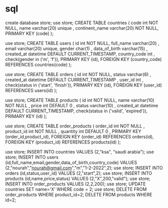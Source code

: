 # sql
create database store;
use store;
CREATE TABLE countries (
    code int NOT NULL,
    name varchar(20) unique ,
    continent_name varchar(20)  NOT NULL,
    PRIMARY KEY (code)
);

use store;
CREATE TABLE users (
    id int NOT NULL,
    full_name varchar(20) ,
    email varchar(20) unique,
    gender char(1) ,
	data_of_birth varchar(15) ,
    created_at datetime DEFAULT CURRENT_TIMESTAMP,
    country_code int ,
    check(gender in ('m', 'f')),
    PRIMARY KEY (id),
    FOREIGN KEY (country_code) REFERENCES countries(code)
);

use store;
CREATE TABLE orders (
    id int NOT NULL,
    status varchar(6) ,
    created_at datetime DEFAULT CURRENT_TIMESTAMP  ,
    user_id int ,
     check(status in ('start', 'finish')),
    PRIMARY KEY (id),
    FOREIGN KEY (user_id) REFERENCES users(id)
);


use store;
CREATE TABLE products (
    id int NOT NULL,
    name varchar(10) NOT NULL ,
      price int DEFAULT 0 ,
      status varchar(10) ,
    created_at datetime DEFAULT CURRENT_TIMESTAMP,
    check(status in ('valid', 'expired')),
    PRIMARY KEY (id)
);

use store;
CREATE TABLE order_products (
    order_id int NOT NULL ,
    product_id int NOT NULL ,
    quantity int DEFAULT 0 ,
    PRIMARY KEY (order_id,product_id),
    FOREIGN KEY (order_id) REFERENCES orders(id),
    FOREIGN KEY (product_id) REFERENCES products(id)
);

use store;
INSERT INTO countries
VALUES (2,"ksa", "saudi arabia");
use store;
INSERT INTO users (id,full_name,email,gender,data_of_birth,country_code)
VALUES (2,"nourah","nourah@gmail.com","m","1-2-2022",2);
use store;
INSERT INTO orders (id,status,user_id)
VALUES (2,"start",2);
use store;
INSERT INTO products (id,name,price,status)
VALUES (2,"X",200,"valid");
use store;
INSERT INTO order_products 
VALUES (2,2,200);
use store;
UPDATE countries
SET name='X' WHERE code = 2;
use store;
DELETE FROM order_products WHERE product_id=2;
DELETE FROM products WHERE id=2;
